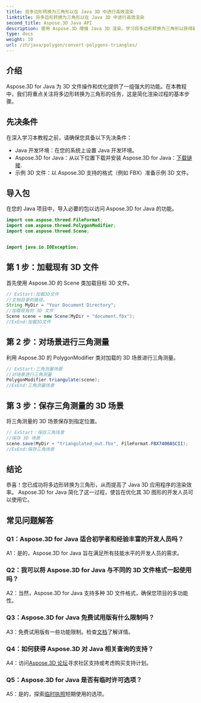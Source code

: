 ```yaml
---
title: 将多边形转换为三角形以在 Java 3D 中进行高效渲染
linktitle: 将多边形转换为三角形以在 Java 3D 中进行高效渲染
second_title: Aspose.3D Java API
description: 使用 Aspose.3D 增强 Java 3D 渲染。学习将多边形转换为三角形以获得最佳性能。立即下载以获得无缝的 3D 开发体验。
type: docs
weight: 10
url: /zh/java/polygon/convert-polygons-triangles/
---
```

## 介绍

Aspose.3D for Java 为 3D 文件操作和优化提供了一组强大的功能。在本教程中，我们将重点关注将多边形转换为三角形的任务，这是简化渲染过程的基本步骤。

## 先决条件

在深入学习本教程之前，请确保您具备以下先决条件：

- Java 开发环境：在您的系统上设置 Java 开发环境。
-  Aspose.3D for Java：从以下位置下载并安装 Aspose.3D for Java：[下载链接](https://releases.aspose.com/3d/java/).
- 示例 3D 文件：以 Aspose.3D 支持的格式（例如 FBX）准备示例 3D 文件。

## 导入包

在您的 Java 项目中，导入必要的包以访问 Aspose.3D for Java 的功能。

```java
import com.aspose.threed.FileFormat;
import com.aspose.threed.PolygonModifier;
import com.aspose.threed.Scene;


import java.io.IOException;
```

## 第 1 步：加载现有 3D 文件

首先使用 Aspose.3D 的 Scene 类加载目标 3D 文件。

```java
// ExStart:加载3D文件
//文档目录的路径。
String MyDir = "Your Document Directory";
//加载现有的 3D 文件
Scene scene = new Scene(MyDir + "document.fbx");
//ExEnd:加载3D文件
```

## 第 2 步：对场景进行三角测量

利用 Aspose.3D 的 PolygonModifier 类对加载的 3D 场景进行三角测量。

```java
// ExStart:三角测量场景
//对场景进行三角测量
PolygonModifier.triangulate(scene);
//ExEnd:三角测量场景
```

## 第 3 步：保存三角测量的 3D 场景

将三角测量的 3D 场景保存到指定位置。

```java
// ExStart：保存三角场景
//保存 3D 场景
scene.save(MyDir + "triangulated_out.fbx", FileFormat.FBX7400ASCII);
//ExEnd:保存三角场景
```

## 结论

恭喜！您已成功将多边形转换为三角形，从而提高了 Java 3D 应用程序的渲染效率。 Aspose.3D for Java 简化了这一过程，使旨在优化其 3D 图形的开发人员可以使用它。

## 常见问题解答

### Q1：Aspose.3D for Java 适合初学者和经验丰富的开发人员吗？

A1：是的，Aspose.3D for Java 旨在满足所有技能水平的开发人员的需求。

### Q2：我可以将 Aspose.3D for Java 与不同的 3D 文件格式一起使用吗？

A2：当然，Aspose.3D for Java 支持多种 3D 文件格式，确保您项目的多功能性。

### Q3：Aspose.3D for Java 免费试用版有什么限制吗？

A3：免费试用版有一些功能限制。检查[文档](https://reference.aspose.com/3d/java/)了解详情。

### Q4：如何获得 Aspose.3D 对 Java 相关查询的支持？

 A4：访问[Aspose.3D 论坛](https://forum.aspose.com/c/3d/18)寻求社区支持或考虑购买支持计划。

### Q5：Aspose.3D for Java 是否有临时许可选项？

 A5：是的，探索[临时执照](https://purchase.aspose.com/temporary-license/)短期使用的选项。
